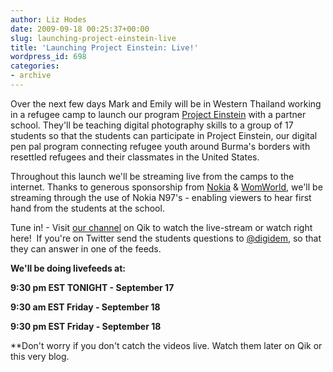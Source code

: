 ```yaml
---
author: Liz Hodes
date: 2009-09-18 00:25:37+00:00
slug: launching-project-einstein-live
title: 'Launching Project Einstein: Live!'
wordpress_id: 698
categories:
- archive
---
```


Over the next few days Mark and Emily will be in Western Thailand working in a refugee camp to launch our program [Project Einstein](/programming/#einstein) with a partner school. They'll be teaching digital photography skills to a group of 17 students so that the students can participate in Project Einstein, our digital pen pal program connecting refugee youth around Burma's borders with resettled refugees and their classmates in the United States.

Throughout this launch we'll be streaming live from the camps to the internet. Thanks to generous sponsorship from [Nokia](http://nokia.com) & [WomWorld](http://www.womworld.com/nokia/), we'll be streaming through the use of Nokia N97's - enabling viewers to hear first hand from the students at the school.

Tune in! - Visit [our channel](http://qik.com/ddtv) on Qik to watch the live-stream or watch right here!  If you're on Twitter send the students questions to [@digidem](http://twitter.com/digidem), so that they can answer in one of the feeds.

**We'll be doing livefeeds at:**

**9:30 pm EST TONIGHT - September 17**

**9:30 am EST Friday - September 18**

**9:30 pm EST Friday - September 18**

**Don't worry if you don't catch the videos live. Watch them later on Qik or this very blog.
